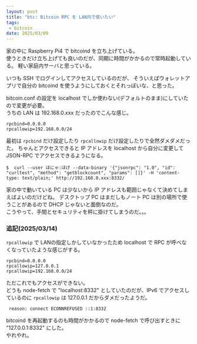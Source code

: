 ```yaml
---
layout: post
title: "btc: Bitcoin RPC を LAN内で使いたい"
tags:
 - bitcoin
date: 2025/03/09
---
```


家の中に Raspberry Pi4 で bitcoind を立ち上げている。  
使うときだけ立ち上げても良いのだが、同期に時間がかかるので常時起動している。
軽い家庭内サーバと思っている。

いつも SSH でログインしてアクセスしているのだが、
そういえばウォレットアプリで自分の bitcoind を使うようにしておくとそれっぽいな、と思った。

bitcoin.conf の設定を localhost でしか使わない(デフォルトのまま)にしていたので変更が必要。  
うちの LAN は 192.168.0.xxx だったのでこんな感じ。

```
rpcbind=0.0.0.0
rpcallowip=192.168.0.0/24
```

最初は `rpcbind` だけ設定したり `rpcallowip` だけ設定したりで全然ダメダメだった。
ちゃんとアクセスできると IP アドレスを localhost から自分に変更して JSON-RPC でアクセスできるようになる。

```console
$  curl --user ほにゃ:ほげ --data-binary '{"jsonrpc": "1.0", "id": "curltest", "method": "getblockcount", "params": []}' -H 'content-type: text/plain;' http://192.168.0.xxx:8332/
```

家の中で動いている PC は少ないから IP アドレスも範囲じゃなくて決めてしまえばよいのだけどね。
デスクトップ PC はまだしもノート PC は別の場所で使うことがあるので DHCP じゃないと面倒なのだ。  
こうやって、手間とセキュリティを秤に掛けてしまうのだ。。。

### 追記(2025/03/14)

`rpcallowip` で LANの指定しかしていなかったため localhost で RPC が呼べなくなっていたような感じがする。  

```
rpcbind=0.0.0.0
rpcallowip=127.0.0.1
rpcallowip=192.168.0.0/24
```

ただこれでもアクセスができない。  
どうも node-fetch で "localhost:8332" としていたのだが、IPv6 でアクセスしているのに `rpcallowip` は 127.0.0.1 だからダメだったようだ。

```
 reason: connect ECONNREFUSED ::1:8332
 ```

bitcoind を再起動するのも時間がかかるので node-fetch で呼び出すときに "127.0.0.1:8332" にした。  
やれやれ。
